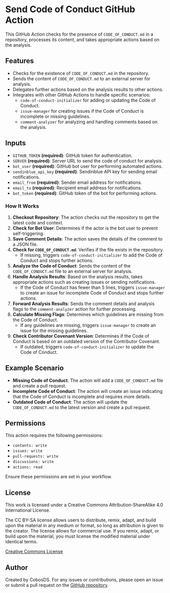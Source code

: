 # Send Code of Conduct GitHub Action

This GitHub Action checks for the presence of `CODE_OF_CONDUCT.md` in a repository, processes its content, and takes appropriate actions based on the analysis.

## Features

- Checks for the existence of `CODE_OF_CONDUCT.md` in the repository.
- Sends the content of `CODE_OF_CONDUCT.md` to an external server for analysis.
- Delegates further actions based on the analysis results to other actions.
- Integrates with other GitHub Actions to handle specific scenarios:
  - `code-of-conduct-initializer` for adding or updating the Code of Conduct.
  - `issue-manager` for creating issues if the Code of Conduct is incomplete or missing guidelines.
  - `comment-analyzer` for analyzing and handling comments based on the analysis.

## Inputs

- `GITHUB_TOKEN` **(required)**: GitHub token for authentication.
- `SERVER` **(required)**: Server URL to send the code of conduct for analysis.
- `bot_user` **(required)**: GitHub bot user for performing automated actions.
- `sendinblue_api_key` **(required)**: Sendinblue API key for sending email notifications.
- `email_from` **(required)**: Sender email address for notifications.
- `email_to` **(required)**: Recipient email address for notifications.
- `bot_token` **(required)**: GitHub token of the bot for performing actions.

### How It Works
1. **Checkout Repository**: The action checks out the repository to get the latest code and context.
2. **Check for Bot User**: Determines if the actor is the bot user to prevent self-triggering.
3. **Save Comment Details**: The action saves the details of the comment to a JSON file.
4. **Check for `CODE_OF_CONDUCT.md`**: Verifies if the file exists in the repository.
   - If missing, triggers `code-of-conduct-initializer` to add the Code of Conduct and stops further actions.
5. **Analyze the Code of Conduct**: Sends the content of the `CODE_OF_CONDUCT.md` file to an external server for analysis.
6. **Handle Analysis Results**: Based on the analysis results, takes appropriate actions such as creating issues or sending notifications.
   - If the Code of Conduct has fewer than 5 lines, triggers `issue-manager` to create an issue for incomplete Code of Conduct and stops further actions.
7. **Forward Analysis Results**: Sends the comment details and analysis flags to the `comment-analyzer` action for further processing.
8. **Calculate Missing Flags**: Determines which guidelines are missing from the Code of Conduct.
   - If any guidelines are missing, triggers `issue-manager` to create an issue for the missing guidelines.
9. **Check Contributor Covenant Version**: Determines if the Code of Conduct is based on an outdated version of the Contributor Covenant.
   - If outdated, triggers `code-of-conduct-initializer` to update the Code of Conduct.

## Example Scenario
- **Missing Code of Conduct**: The action will add a `CODE_OF_CONDUCT.md` file and create a pull request.
- **Incomplete Code of Conduct**: The action will create an issue indicating that the Code of Conduct is incomplete and requires more details.
- **Outdated Code of Conduct**: The action will update the `CODE_OF_CONDUCT.md` to the latest version and create a pull request.

## Permissions
This action requires the following permissions:

- `contents: write`
- `issues: write`
- `pull-requests: write`
- `discussions: write`
- `actions: read`

Ensure these permissions are set in your workflow.

## License
This work is licensed under a Creative Commons Attribution-ShareAlike 4.0 International License.

The CC BY-SA license allows users to distribute, remix, adapt, and build upon the material in any medium or format, so long as attribution is given to the creator. The license allows for commercial use. If you remix, adapt, or build upon the material, you must license the modified material under identical terms.

[Creative Commons License](https://creativecommons.org/licenses/by-sa/4.0/)

## Author
Created by CobosDS. For any issues or contributions, please open an issue or submit a pull request on the [GitHub repository](https://github.com/SOM-Research/code-of-conduct-analyzer).
